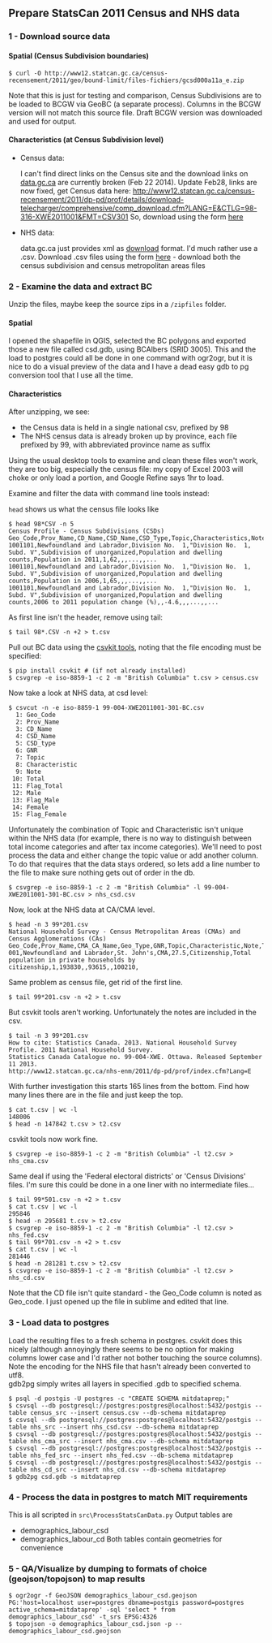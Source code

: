 ## Prepare StatsCan 2011 Census and NHS data

### 1 - Download source data

#### Spatial (Census Subdivision boundaries)

```
$ curl -O http://www12.statcan.gc.ca/census-recensement/2011/geo/bound-limit/files-fichiers/gcsd000a11a_e.zip
```
Note that this is just for testing and comparison, Census Subdivisions are to be loaded to BCGW via GeoBC (a separate process). Columns in the BCGW version will not match this source file. Draft BCGW version was downloaded and used for output.

#### Characteristics (at Census Subdivision level)

- Census data:

    I can't find direct links on the Census site and the download links on [data.gc.ca](http://data.gc.ca/data/en/dataset/15cb272f-c3c5-492c-b10e-53ef40c154c9) are currently broken (Feb 22 2014). Update Feb28, links are now fixed, get Census data here: http://www12.statcan.gc.ca/census-recensement/2011/dp-pd/prof/details/download-telecharger/comprehensive/comp_download.cfm?LANG=E&CTLG=98-316-XWE2011001&FMT=CSV301
    So, download using the form [here](http://www12.statcan.gc.ca/census-recensement/2011/dp-pd/prof/details/download-telecharger/comprehensive/comp-csv-tab-dwnld-tlchrgr.cfm?Lang=E)

- NHS data:

    data.gc.ca just provides xml as [download](http://data.gc.ca/data/en/dataset/219ba84b-07ae-4ae0-bf90-67d0a7544272) format. I'd much rather use a .csv. 
    Download .csv files using the form [here](http://www12.statcan.gc.ca/nhs-enm/2011/dp-pd/prof/details/download-telecharger/comprehensive/comp-csv-tab-nhs-enm.cfm?Lang=E) - download both the census subdivision and census metropolitan areas files

### 2 - Examine the data and extract BC

Unzip the files, maybe keep the source zips in a `/zipfiles` folder.

#### Spatial
I opened the shapefile in QGIS, selected the BC polygons and exported those a new file called csd.gdb, using BCAlbers (SRID 3005).
This and the load to postgres could all be done in one command with ogr2ogr, but it is nice to do a visual preview of the data and I have a dead easy gdb to pg conversion tool that I use all the time.

#### Characteristics

After unzipping, we see:

- the Census data is held in a single national csv, prefixed by 98
- The NHS census data is already broken up by province, each file prefixed by 99, with abbreviated province name as suffix

Using the usual desktop tools to examine and clean these files won't work, they are too big, especially the census file: my copy of Excel 2003 will choke or only load a portion, and Google Refine says 1hr to load.  

Examine and filter the data with command line tools instead:

`head` shows us what the census file looks like
```
$ head 98*CSV -n 5
Census Profile - Census Subdivisions (CSDs)
Geo_Code,Prov_Name,CD_Name,CSD_Name,CSD_Type,Topic,Characteristics,Note,Total,Flag_Total,Male,Flag_Male,Female,Flag_Female
1001101,Newfoundland and Labrador,Division No.  1,"Division No.  1, Subd. V",Subdivision of unorganized,Population and dwelling counts,Population in 2011,1,62,,,...,,...
1001101,Newfoundland and Labrador,Division No.  1,"Division No.  1, Subd. V",Subdivision of unorganized,Population and dwelling counts,Population in 2006,1,65,,,...,,...
1001101,Newfoundland and Labrador,Division No.  1,"Division No.  1, Subd. V",Subdivision of unorganized,Population and dwelling counts,2006 to 2011 population change (%),,-4.6,,,...,,...
```

As first line isn't the header, remove using tail:

```
$ tail 98*.CSV -n +2 > t.csv
```

Pull out BC data using the [csvkit tools](http://csvkit.readthedocs.org/en/latest/), noting that the file encoding must be specified:

```
$ pip install csvkit # (if not already installed)
$ csvgrep -e iso-8859-1 -c 2 -m "British Columbia" t.csv > census.csv
```

Now take a look at NHS data, at csd level:
```
$ csvcut -n -e iso-8859-1 99-004-XWE2011001-301-BC.csv
  1: Geo_Code
  2: Prov_Name
  3: CD_Name
  4: CSD_Name
  5: CSD_type
  6: GNR
  7: Topic
  8: Characteristic
  9: Note
 10: Total
 11: Flag_Total
 12: Male
 13: Flag_Male
 14: Female
 15: Flag_Female
```

Unfortunately the combination of Topic and Characteristic isn't unique within the NHS data (for example, there is no way to distinguish between total income categories and after tax income categories). We'll need to post process the data and either change the topic value or add another column. To do that requires that the data stays ordered, so lets add a line number to the file to make sure nothing gets out of order in the db.
```
$ csvgrep -e iso-8859-1 -c 2 -m "British Columbia" -l 99-004-XWE2011001-301-BC.csv > nhs_csd.csv
```

Now, look at the NHS data at CA/CMA level. 
```
$ head -n 3 99*201.csv
National Household Survey - Census Metropolitan Areas (CMAs) and Census Agglomerations (CAs)
Geo_Code,Prov_Name,CMA_CA_Name,Geo_Type,GNR,Topic,Characteristic,Note,Total,Flag_Total,Male,Flag_Male,Female,Flag_Female
001,Newfoundland and Labrador,St. John's,CMA,27.5,Citizenship,Total population in private households by citizenship,1,193830,,93615,,100210,
```
Same problem as census file, get rid of the first line.
```
$ tail 99*201.csv -n +2 > t.csv
```
But csvkit tools aren't working. Unfortunately the notes are included in the csv.
```
$ tail -n 3 99*201.csv
How to cite: Statistics Canada. 2013. National Household Survey Profile. 2011 National Household Survey.
Statistics Canada Catalogue no. 99-004-XWE. Ottawa. Released September 11 2013.
http://www12.statcan.gc.ca/nhs-enm/2011/dp-pd/prof/index.cfm?Lang=E
```
With further investigation this starts 165 lines from the bottom.
Find how many lines there are in the file and just keep the top.
```
$ cat t.csv | wc -l
148006
$ head -n 147842 t.csv > t2.csv
```
csvkit tools now work fine.
```
$ csvgrep -e iso-8859-1 -c 2 -m "British Columbia" -l t2.csv > nhs_cma.csv
```
Same deal if using the 'Federal electoral districts' or 'Census Divisions' files. I'm sure this could be done in a one liner with no intermediate files...
```
$ tail 99*501.csv -n +2 > t.csv
$ cat t.csv | wc -l
295846
$ head -n 295681 t.csv > t2.csv
$ csvgrep -e iso-8859-1 -c 2 -m "British Columbia" -l t2.csv > nhs_fed.csv
$ tail 99*701.csv -n +2 > t.csv
$ cat t.csv | wc -l
281446
$ head -n 281281 t.csv > t2.csv
$ csvgrep -e iso-8859-1 -c 2 -m "British Columbia" -l t2.csv > nhs_cd.csv
```
Note that the CD file isn't quite standard - the Geo_Code column is noted as Geo_code. I just opened up the file in sublime and edited that line.

### 3 - Load data to postgres
Load the resulting files to a fresh schema in postgres. csvkit does this nicely (although annoyingly there seems to be no option for making columns lower case and I'd rather not bother touching the source columns). Note the encoding for the NHS file that hasn't already been converted to utf8.  
gdb2pg simply writes all layers in specified .gdb to specified schema.

```
$ psql -d postgis -U postgres -c "CREATE SCHEMA mitdataprep;"
$ csvsql --db postgresql://postgres:postgres@localhost:5432/postgis --table census_src --insert census.csv --db-schema mitdataprep
$ csvsql --db postgresql://postgres:postgres@localhost:5432/postgis --table nhs_src --insert nhs_csd.csv --db-schema mitdataprep
$ csvsql --db postgresql://postgres:postgres@localhost:5432/postgis --table nhs_cma_src --insert nhs_cma.csv --db-schema mitdataprep
$ csvsql --db postgresql://postgres:postgres@localhost:5432/postgis --table nhs_fed_src --insert nhs_fed.csv --db-schema mitdataprep
$ csvsql --db postgresql://postgres:postgres@localhost:5432/postgis --table nhs_cd_src --insert nhs_cd.csv --db-schema mitdataprep
$ gdb2pg csd.gdb -s mitdataprep
```

### 4 - Process the data in postgres to match MIT requirements
This is all scripted in `src\ProcessStatsCanData.py` 
Output tables are 
- demographics_labour_csd
- demographics_labour_cd
Both tables contain geometries for convenience

### 5 - QA/Visualize by dumping to formats of choice (geojson/topojson) to map results
```
$ ogr2ogr -f GeoJSON demographics_labour_csd.geojson PG:'host=localhost user=postgres dbname=postgis password=postgres active_schema=mitdataprep' -sql 'select * from demographics_labour_csd' -t_srs EPSG:4326
$ topojson -o demographics_labour_csd.json -p -- demographics_labour_csd.geojson
